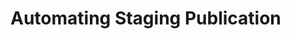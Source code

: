 # Automating Staging Publication

<!-- <div class="ahead">
<h4>Exercise Goals</h4>
<ul>
    <li>Create a Seasonal Site Page Variation</li>
    <li>Automate Staging Publication</li>
</ul>
</div>

## Add a New Seasonal Site Page Variation

1. **Click** the _Options_ menu in the top right of the _Staging_ menu.
	* Make sure you are on Staging in the Livingstone Hotels & Resorts site.
* **Choose** _Site Pages Variations_.
* **Click** _Add Site Pages Variation_.
* **Type** `Holiday Season Variation` as the _Name_.
* **Choose** _Main Variation_ for the _Copy Pages from Site Pages Variation_ drop-down.
* **Click** _Add_.
* **Close** the pop-up.

<img src="../images/holiday-season-variation.png" style="max-height:35%;" />

## Add the Hotel Banner Structure

1. **Open** the _Menu_.
* **Go to** _`Content & Data → Web Content`_ in the _Site Administration_ panel.
* **Click** on the _Structures_ tab. 
* **Click** the _Add_ button.
* **Type** `Hotel Banner` for the _Untitled Structure_.
* **Click** the _Source_ tab.
* **Copy** the content from the `hotel-banner-structure.json` file found in the Course Module exercises folder.
* **Paste** the content in the _Source_ editor, replacing the default code.
* **Click** the _View_ tab to see the new fields.
* **Click** the _Save_ button at the top right.

<img src="../images/hotel-banner-structure.png" style="max-height:35%;" />

## Add the Hotel Banner Template

1. **Click** on the _Templates_ tab. 
* **Click** the _Add_ button.
* **Type** `Hotel Banner Template` for the _Untitled Template_.
* **Choose** the `Hotel Banner` Structure under _Basic Information_.
* **Click** _Choose File/Browse_ under the editor.
* **Choose** the `hotel-banner-template.ftl` file found in the Course Module exercises folder.
* **Click** the _Save_ button at the top right.

<img src="../images/hotel-banner-template.png" style="max-height:35%;" />

## Create a New Seasonal Banner for the News & Specials Page

1. **Click** the _Web Content_ tab.
    * You may need to click the back button at the top.
* **Click** the _Add_ button.
* **Choose** _Hotel Banner_.
* **Type** `Livingstone Holiday Banner` as the _Title_.
* **Type** `Livingstone Hotels & Resorts` under _Hotel Name_.
* **Type** `Spend the holidays in Paradise` under _Lead Text_.
* **Click** _Select_ under the _bgimage_ field.
* **Click** the _Image_ icon.
* **Click** _Select File_.
* **Choose** the `livingstone-seasonal-banner.jpg` file found in the Course Module exercises folder.
* **Click** _Add_.
    * You may need to make sure the `Hotel Banner Template` is selected as the _Default Template_ by clicking the drop-down and selecting the correct template.
* **Click** the _Publish_ button at the bottom.

<img src="../images/add-new-holiday-banner.png" style="max-height:30%;" />

## Replace the Banner with the New Seasonal Banner

1. **Click** _Go to Site_ in the _Site Administration_ panel.
	* Make sure _Holiday Season Variation_ is selected under _Site Page Variations_ if not selected already.
* **Click** on _News & Specials_ in the _Navigation_ menu.  
* **Click** on the _Add_ menu at the top right.
* **Open** _Content_.
* **Drag** the _Livingstone Holiday Banner_ to the top of the page.
* **Click** _Options_ at the top of the new Web Content Display widget. 
* **Click** _Look and Feel Configuration_. 
* **Choose** _Barebone_ in the _Application Decorators_ drop-down.
* **Click** _Save_.
* **Close** the pop-up.

<img src="../images/add-banner.png" style="max-height:30%;" />

## Set up a Publishing Schedule for This Change

1. **Click** the _Ready for Publication_ slider at the top of the page.
* **Click** _Publish to Live_.
* **Click** _Switch to Advanced Publication_.
* **Type** `Holiday Site` as the _Name_.
* **Choose** _Schedule_ under the _Date_ section.
* **Choose** _November 1st_ for the _Start Date_.
* **Click** the _End By_ radio button.
* **Choose** the following _January 1st_ for the _End Date_.
* **Choose** _Yearly_ from the _Repeat_ drop-down.
* **Type** `1` in the _Day_ field.
* **Choose** _November_ in the _Month_ field.
* **Click** _Add Event_ at the bottom right.
* **Close** the pop-up.

<br />

<img src="../images/new-seasonal-banner.png" style="max-height:50%;" />

<br /><br />

---

## Bonus Exercises

1. Make more changes to the Holiday Season Variant. Improve the Holiday Banner and put it on the _Home_ page. Add additional special offers for the Holiday Season using the Special Offers Web Content Structures.
2. Set up Staging on a new site. Create a new Site Pages Variation, add content to pages, and merge the new Site Pages Variation with the Main Variation for your site. -->
